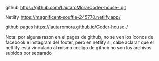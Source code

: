 github 
https://github.com/LautaroMora/Coder-house-.git

Netlify
https://magnificent-souffle-245770.netlify.app/

github pages
https://lautaromora.github.io/Coder-house-/



Nota: por alguna razon en el pages de github, no se ven los íconos de facebook e instagram del footer, pero en netlify si, cabe aclarar que el netflify está vinculado al mismo codigo de github no son los archivos subidos por separado